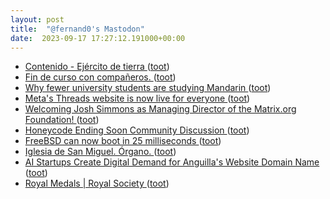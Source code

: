 ```yaml
---
layout: post
title:  "@fernand0's Mastodon"
date:  2023-09-17 17:27:12.191000+00:00
---
```

*  [Contenido - Ejército de tierra ](https://ejercito.defensa.gob.es/unidades/Zaragoza/agm/Catedra/2023/XXX_CID.htm) ([toot](https://mastodon.social/@fernand0/111081660887288389))
*  [Fin de curso con compañeros. ](https://avecesunafoto.wordpress.com/2023/09/16/fin-de-curso-con-companeros) ([toot](https://mastodon.social/@fernand0/111081572226803605))
*  [Why fewer university students are studying Mandarin ](https://www.economist.com/china/2023/08/24/why-fewer-university-students-are-studying-mandari) ([toot](https://mastodon.social/@fernand0/111081368230190663))
*  [Meta's Threads website is now live for everyone ](https://www.zdnet.com/article/metas-threads-website-is-now-live-for-everyone) ([toot](https://mastodon.social/@fernand0/111081175476488771))
*  [Welcoming Josh Simmons as Managing Director of the Matrix.org Foundation! ](https://matrix.org/blog/2023/09/introducing-josh-simmons-mnaging-director) ([toot](https://mastodon.social/@fernand0/111080883115589827))
*  [Honeycode Ending Soon Community Discussion ](https://honeycodecommunity.aws/t/honeycode-ending-soon-community-discussion/2831) ([toot](https://mastodon.social/@fernand0/111080219953412207))
*  [FreeBSD can now boot in 25 milliseconds ](https://www.theregister.com/2023/08/29/freebsd_boots_in_25ms) ([toot](https://mastodon.social/@fernand0/111079957641233050))
*  [Iglesia de San Miguel. Órgano. ](https://www.flickr.com/photos/fernand0/53159036503) ([toot](https://mastodon.social/@fernand0/111079939965502926))
*  [AI Startups Create Digital Demand for Anguilla's Website Domain Name ](https://www.bloomberg.com/news/articles/2023-08-31/ai-startups-create-digital-demand-for-anguilla-s-website-domain-nam) ([toot](https://mastodon.social/@fernand0/111079747327785148))
*  [Royal Medals \| Royal Society ](https://royalsociety.org/grants-schemes-awards/awards/royal-medal) ([toot](https://mastodon.social/@fernand0/111079537422254388))
